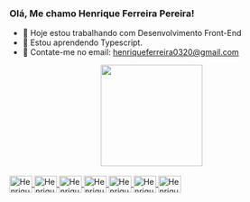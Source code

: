 ### Olá, Me chamo Henrique Ferreira Pereira!

- 👝 Hoje estou trabalhando com Desenvolvimento Front-End
- 📓 Estou aprendendo Typescript.
- 📧 Contate-me no email: henriqueferreira0320@gmail.com
  
<div align="center">
  <a href="https://github.com/euhenriqueferreira">
<!--   <img height="180em" src="https://github-readme-stats.vercel.app/api?username=euhenriqueferreira&show_icons=true&theme=dark&include_all_commits=true&count_private=true"/>
  <img height="180em" src="https://github-readme-stats.vercel.app/api/top-langs/?username=euhenriqueferreira
&layout=compact&langs_count=7&theme=dark"/> -->
<!--   <img height="180em" src="https://github-readme-stats.vercel.app/api?username=euhenriqueferreira&show_icons=true&theme=transparent"/> -->
  <img height="180em" src="https://github-readme-stats.vercel.app/api/top-langs/?username=anuraghazra&hide_progress=true"/>
     
</div>
  
  <div style="display: inline_block"><br>
  <img align="center" alt="Henrique-HTML" height="30" width="40" src="https://cdn.jsdelivr.net/gh/devicons/devicon/icons/html5/html5-original.svg">
  <img align="center" alt="Henrique-CSS" height="30" width="40" src="https://cdn.jsdelivr.net/gh/devicons/devicon/icons/css3/css3-original.svg">
  <img align="center" alt="Henrique-JS" height="30" width="40" src="https://cdn.jsdelivr.net/gh/devicons/devicon/icons/javascript/javascript-original.svg" />
  <img align="center" alt="Henrique-JQUERY" height="30" width="40" src="https://cdn.jsdelivr.net/gh/devicons/devicon/icons/jquery/jquery-plain-wordmark.svg" />
  <img align="center" alt="Henrique-VUE" height="30" width="40" src="https://cdn.jsdelivr.net/gh/devicons/devicon/icons/vuejs/vuejs-original.svg" />
  <img align="center" alt="Henrique-SASS" height="30" width="40" src="https://cdn.jsdelivr.net/gh/devicons/devicon/icons/sass/sass-original.svg">
  <img align="center" alt="Henrique-LESS" height="30" width="40" src="https://cdn.jsdelivr.net/gh/devicons/devicon/icons/less/less-plain-wordmark.svg" />
</div>


